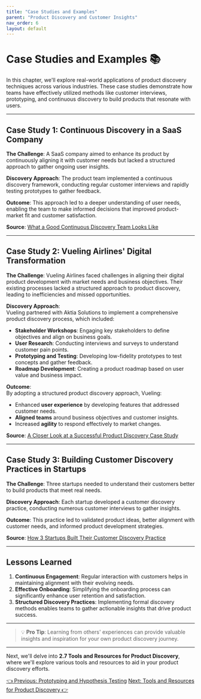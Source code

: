 ```yaml
---
title: "Case Studies and Examples"
parent: "Product Discovery and Customer Insights"
nav_order: 6
layout: default
---
```


# Case Studies and Examples 📚

In this chapter, we'll explore real-world applications of product discovery techniques across various industries. These case studies demonstrate how teams have effectively utilized methods like customer interviews, prototyping, and continuous discovery to build products that resonate with users.

---

## Case Study 1: Continuous Discovery in a SaaS Company

**The Challenge**: A SaaS company aimed to enhance its product by continuously aligning it with customer needs but lacked a structured approach to gather ongoing user insights.

**Discovery Approach**: The product team implemented a continuous discovery framework, conducting regular customer interviews and rapidly testing prototypes to gather feedback.

**Outcome**: This approach led to a deeper understanding of user needs, enabling the team to make informed decisions that improved product-market fit and customer satisfaction.

**Source**: [What a Good Continuous Discovery Team Looks Like](https://www.producttalk.org/2018/03/continuous-discovery-case-study/)

---

## Case Study 2: Vueling Airlines' Digital Transformation

**The Challenge**: Vueling Airlines faced challenges in aligning their digital product development with market needs and business objectives. Their existing processes lacked a structured approach to product discovery, leading to inefficiencies and missed opportunities.

**Discovery Approach**:  
Vueling partnered with Aktia Solutions to implement a comprehensive product discovery process, which included:  
- **Stakeholder Workshops**: Engaging key stakeholders to define objectives and align on business goals.  
- **User Research**: Conducting interviews and surveys to understand customer pain points.  
- **Prototyping and Testing**: Developing low-fidelity prototypes to test concepts and gather feedback.  
- **Roadmap Development**: Creating a product roadmap based on user value and business impact.

**Outcome**:  
By adopting a structured product discovery approach, Vueling:  
- Enhanced **user experience** by developing features that addressed customer needs.
- **Aligned teams** around business objectives and customer insights.
- Increased **agility** to respond effectively to market changes.

**Source**: [A Closer Look at a Successful Product Discovery Case Study](https://aktiasolutions.com/a-closer-look-at-a-successful-product-discovery-case-study/)

---

## Case Study 3: Building Customer Discovery Practices in Startups

**The Challenge**: Three startups needed to understand their customers better to build products that meet real needs.

**Discovery Approach**: Each startup developed a customer discovery practice, conducting numerous customer interviews to gather insights.

**Outcome**: This practice led to validated product ideas, better alignment with customer needs, and informed product development strategies.

**Source**: [How 3 Startups Built Their Customer Discovery Practice](https://jeffgothelf.com/blog/how-3-startups-built-their-customer-discovery-practice/)

---

## Lessons Learned

1. **Continuous Engagement**: Regular interaction with customers helps in maintaining alignment with their evolving needs.
2. **Effective Onboarding**: Simplifying the onboarding process can significantly enhance user retention and satisfaction.
3. **Structured Discovery Practices**: Implementing formal discovery methods enables teams to gather actionable insights that drive product success.

---

> 💡 **Pro Tip**: Learning from others' experiences can provide valuable insights and inspiration for your own product discovery journey.

---

Next, we'll delve into **2.7 Tools and Resources for Product Discovery**, where we'll explore various tools and resources to aid in your product discovery efforts.

<div class="nav-buttons">
    <a href="../2-product-discovery-and-customer-insights/prototyping-and-hypothesis-testing" class="btn btn-secondary">👈 Previous: Prototyping and Hypothesis Testing</a>
    <a href="../2-product-discovery-and-customer-insights/tools-and-resources-for-product-discovery" class="btn btn-primary">Next: Tools and Resources for Product Discovery 👉</a>
</div>